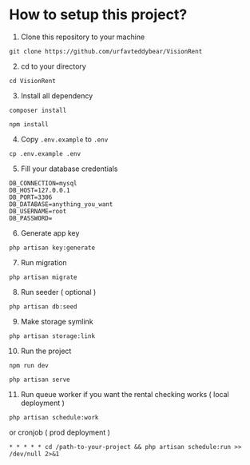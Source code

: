 # How to setup this project?

1. Clone this repository to your machine
```
git clone https://github.com/urfavteddybear/VisionRent
```
2. cd to your directory
```
cd VisionRent
```
3. Install all dependency
```
composer install
```
```
npm install
```
4. Copy `.env.example` to `.env`
```
cp .env.example .env
```
5. Fill your database credentials
```
DB_CONNECTION=mysql
DB_HOST=127.0.0.1
DB_PORT=3306
DB_DATABASE=anything_you_want
DB_USERNAME=root
DB_PASSWORD=
```
6. Generate app key
```
php artisan key:generate
```
7. Run migration
```
php artisan migrate
```
8. Run seeder ( optional )
```
php artisan db:seed
```
9. Make storage symlink
```
php artisan storage:link
```
10. Run the project
```
npm run dev
```
```
php artisan serve
```
11. Run queue worker if you want the rental checking works ( local deployment )
```
php artisan schedule:work
```
or cronjob ( prod deployment )
```
* * * * * cd /path-to-your-project && php artisan schedule:run >> /dev/null 2>&1
```
